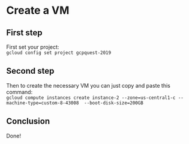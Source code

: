 # Create a VM

## First step
First set your project:  
```gcloud config set project gcpquest-2019```

## Second step
Then to create the necessary VM you can just copy and paste this command:  
```gcloud compute instances create instance-2 --zone=us-central1-c --machine-type=custom-8-43008  --boot-disk-size=200GB``` 

## Conclusion
Done!